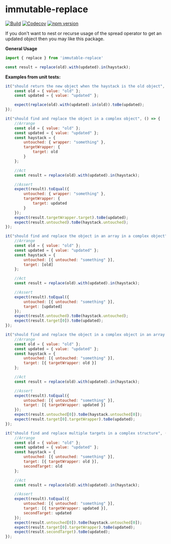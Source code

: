 # immutable-replace

[![Build](https://travis-ci.org/stewie1570/immutable-replace.svg)](https://travis-ci.org/stewie1570/immutable-replace)
[![Codecov](https://img.shields.io/codecov/c/github/stewie1570/immutable-replace)](https://codecov.io/gh/stewie1570/immutable-replace)
[![npm version](https://badge.fury.io/js/immutable-replace.svg)](https://badge.fury.io/js/immutable-replace)

If you don't want to nest or recurse usage of the spread operator to get an updated object then you may like this package.

**General Usage**
```javascript
import { replace } from 'immutable-replace'

const result = replace(old).with(updated).in(haystack);
```

**Examples from unit tests:**
```javascript
it("should return the new object when the haystack is the old object", () => {
    const old = { value: "old" };
    const updated = { value: "updated" };

    expect(replace(old).with(updated).in(old)).toBe(updated);
});

it("should find and replace the object in a complex object", () => {
    //Arrange
    const old = { value: "old" };
    const updated = { value: "updated" };
    const haystack = {
        untouched: { wrapper: "something" },
        targetWrapper: {
            target: old
        }
    };

    //Act
    const result = replace(old).with(updated).in(haystack);

    //Assert
    expect(result).toEqual({
        untouched: { wrapper: "something" },
        targetWrapper: {
            target: updated
        }
    });
    expect(result.targetWrapper.target).toBe(updated);
    expect(result.untouched).toBe(haystack.untouched);
});

it("should find and replace the object in an array in a complex object", () => {
    //Arrange
    const old = { value: "old" };
    const updated = { value: "updated" };
    const haystack = {
        untouched: [{ untouched: "something" }],
        target: [old]
    };

    //Act
    const result = replace(old).with(updated).in(haystack);

    //Assert
    expect(result).toEqual({
        untouched: [{ untouched: "something" }],
        target: [updated]
    });
    expect(result.untouched).toBe(haystack.untouched);
    expect(result.target[0]).toBe(updated);
});

it("should find and replace the object in a complex object in an array in another complex object", () => {
    //Arrange
    const old = { value: "old" };
    const updated = { value: "updated" };
    const haystack = {
        untouched: [{ untouched: "something" }],
        target: [{ targetWrapper: old }]
    };

    //Act
    const result = replace(old).with(updated).in(haystack);

    //Assert
    expect(result).toEqual({
        untouched: [{ untouched: "something" }],
        target: [{ targetWrapper: updated }]
    });
    expect(result.untouched[0]).toBe(haystack.untouched[0]);
    expect(result.target[0].targetWrapper).toBe(updated);
});

it("should find and replace multiple targets in a complex structure", () => {
    //Arrange
    const old = { value: "old" };
    const updated = { value: "updated" };
    const haystack = {
        untouched: [{ untouched: "something" }],
        target: [{ targetWrapper: old }],
        secondTarget: old
    };

    //Act
    const result = replace(old).with(updated).in(haystack);

    //Assert
    expect(result).toEqual({
        untouched: [{ untouched: "something" }],
        target: [{ targetWrapper: updated }],
        secondTarget: updated
    });
    expect(result.untouched[0]).toBe(haystack.untouched[0]);
    expect(result.target[0].targetWrapper).toBe(updated);
    expect(result.secondTarget).toBe(updated);
});
```
